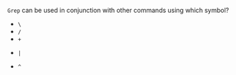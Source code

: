 `Grep` can be used in conjunction with other commands using which symbol?
* `\`
* `/`
* `+`
+ `|`
* `^`
